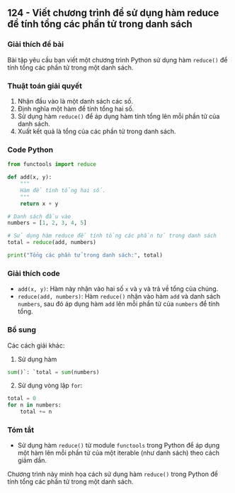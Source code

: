 ## 124 - Viết chương trình để sử dụng hàm reduce để tính tổng các phần tử trong danh sách

### Giải thích đề bài

Bài tập yêu cầu bạn viết một chương trình Python sử dụng hàm `reduce()` để tính tổng các phần tử trong một danh sách.

### Thuật toán giải quyết

1. Nhận đầu vào là một danh sách các số.
2. Định nghĩa một hàm để tính tổng hai số.
3. Sử dụng hàm `reduce()` để áp dụng hàm tính tổng lên mỗi phần tử của danh sách.
4. Xuất kết quả là tổng của các phần tử trong danh sách.

### Code Python

```python
from functools import reduce

def add(x, y):
    """
    Hàm để tính tổng hai số.
    """
    return x + y

# Danh sách đầu vào
numbers = [1, 2, 3, 4, 5]

# Sử dụng hàm reduce để tính tổng các phần tử trong danh sách
total = reduce(add, numbers)

print("Tổng các phần tử trong danh sách:", total)
```

### Giải thích code

- `add(x, y)`: Hàm này nhận vào hai số `x` và `y` và trả về tổng của chúng.
- `reduce(add, numbers)`: Hàm `reduce()` nhận vào hàm `add` và danh sách `numbers`, sau đó áp dụng hàm `add` lên mỗi phần tử của `numbers` để tính tổng.

### Bổ sung

Các cách giải khác:

1. Sử dụng hàm

```python
sum()`: `total = sum(numbers)
```

2. Sử dụng vòng lặp `for`:

```python
total = 0
for n in numbers:
    total += n
```

### Tóm tắt

- Sử dụng hàm `reduce()` từ module `functools` trong Python để áp dụng một hàm lên mỗi phần tử của một iterable (như danh sách) theo cách giảm dần.

Chương trình này minh họa cách sử dụng hàm `reduce()` trong Python để tính tổng các phần tử trong một danh sách.
